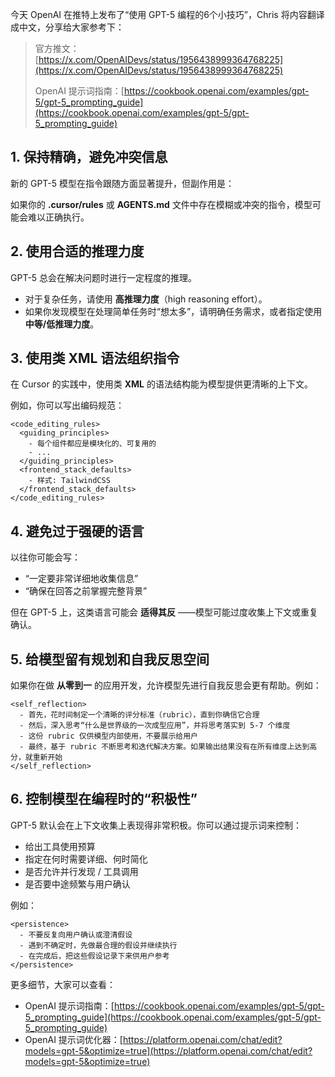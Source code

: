 今天 OpenAI 在推特上发布了“使用 GPT-5 编程的6个小技巧”，Chris 将内容翻译成中文，分享给大家参考下：

> 官方推文：[https://x.com/OpenAIDevs/status/1956438999364768225](https://x.com/OpenAIDevs/status/1956438999364768225)
>
> OpenAI 提示词指南：[https://cookbook.openai.com/examples/gpt-5/gpt-5_prompting_guide](https://cookbook.openai.com/examples/gpt-5/gpt-5_prompting_guide)
>

## 1. 保持精确，避免冲突信息
新的 GPT-5 模型在指令跟随方面显著提升，但副作用是：

如果你的 **.cursor/rules** 或 **AGENTS.md** 文件中存在模糊或冲突的指令，模型可能会难以正确执行。

## 2. 使用合适的推理力度
GPT-5 总会在解决问题时进行一定程度的推理。

+ 对于复杂任务，请使用 **高推理力度**（high reasoning effort）。
+ 如果你发现模型在处理简单任务时“想太多”，请明确任务需求，或者指定使用 **中等/低推理力度**。

## 3. 使用类 XML 语法组织指令
在 Cursor 的实践中，使用类 **XML** 的语法结构能为模型提供更清晰的上下文。

例如，你可以写出编码规范：

```plain
<code_editing_rules>
  <guiding_principles>
    - 每个组件都应是模块化的、可复用的  
    - ...
  </guiding_principles>
  <frontend_stack_defaults>
    - 样式: TailwindCSS  
  </frontend_stack_defaults>
</code_editing_rules>
```

## 4. 避免过于强硬的语言
以往你可能会写：

+ “一定要非常详细地收集信息”
+ “确保在回答之前掌握完整背景”

但在 GPT-5 上，这类语言可能会 **适得其反** ——模型可能过度收集上下文或重复确认。

## 5. 给模型留有规划和自我反思空间
如果你在做 **从零到一** 的应用开发，允许模型先进行自我反思会更有帮助。例如：

```plain
<self_reflection>
  - 首先，花时间制定一个清晰的评分标准（rubric），直到你确信它合理  
  - 然后，深入思考“什么是世界级的一次成型应用”，并将思考落实到 5-7 个维度  
  - 这份 rubric 仅供模型内部使用，不要展示给用户  
  - 最终，基于 rubric 不断思考和迭代解决方案。如果输出结果没有在所有维度上达到高分，就重新开始  
</self_reflection>
```

## 6. 控制模型在编程时的“积极性”
GPT-5 默认会在上下文收集上表现得非常积极。你可以通过提示词来控制：

+ 给出工具使用预算
+ 指定在何时需要详细、何时简化
+ 是否允许并行发现 / 工具调用
+ 是否要中途频繁与用户确认

例如：

```plain
<persistence>
  - 不要反复向用户确认或澄清假设  
  - 遇到不确定时，先做最合理的假设并继续执行  
  - 在完成后，把这些假设记录下来供用户参考  
</persistence>
```



更多细节，大家可以查看：

+ OpenAI 提示词指南：[https://cookbook.openai.com/examples/gpt-5/gpt-5_prompting_guide](https://cookbook.openai.com/examples/gpt-5/gpt-5_prompting_guide)
+ OpenAI 提示词优化器：[https://platform.openai.com/chat/edit?models=gpt-5&optimize=true](https://platform.openai.com/chat/edit?models=gpt-5&optimize=true)



